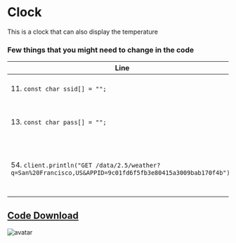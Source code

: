 # Clock

This is a clock that can also display the temperature

### Few things that you might need to change in the code

| Line                                                         | Changes                                                     |
| ------------------------------------------------------------ | ----------------------------------------------------------- |
| 11. `const char ssid[] = "";`                                 | Put in your WIFI SSID here                                  |
| 13. `const char pass[] = "";`                                 | Put in your WIFI password here                              |
| 54. `client.println("GET /data/2.5/weather?q=San%20Francisco,US&APPID=9c01fd6f5fb3e80415a3009bab170f4b");` | Change this to the city that you want the temperature to be |

## [Code Download](https://raw.githubusercontent.com/Da-Dog/esp8266/master/Clock/Clock.ino)
![avatar](/image.png)
